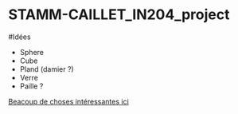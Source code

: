 # STAMM-CAILLET_IN204_project

#Idées 
* Sphere 
* Cube
* Pland (damier ?)
* Verre
* Paille ?

[Beacoup de choses intéressantes ici](https://www.scratchapixel.com/lessons/3d-basic-rendering/introduction-to-ray-tracing)
